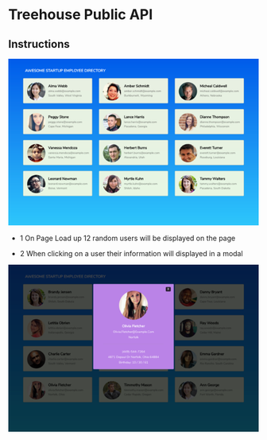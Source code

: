 # Treehouse Public API

## Instructions

![Employee Directory](./mockups/modal.png)

- 1 On Page Load up 12 random users will be displayed on the page

- 2 When clicking on a user their information will displayed in a modal

![Employee Directory](./mockups/modalDetail.png)
